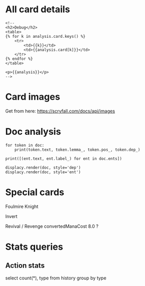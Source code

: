 

# All card details


    <!--
    <h2>Debug</h2>
    <table>
    {% for k in analysis.card.keys() %}
        <tr>
            <td>{{k}}</td>
            <td>{{analysis.card[k]}}</td>
        </tr>
    {% endfor %}
    </table>

    <p>{{analysis}}</p>
    -->

# Card images

Get from here: https://scryfall.com/docs/api/images


# Doc analysis

    for token in doc:
        print(token.text, token.lemma_, token.pos_, token.dep_)
    
    print([(ent.text, ent.label_) for ent in doc.ents])

    displacy.render(doc, style='dep')
    displacy.render(doc, style='ent')


# Special cards

Foulmire Knight

Invert

Revival / Revenge
convertedManaCost 	8.0 ?

# Stats queries

## Action stats

select count(*), type from history
group by type

